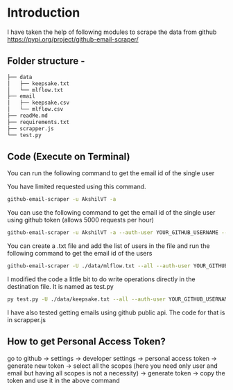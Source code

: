 # Introduction

I have taken the help of following modules to scrape the data from github
https://pypi.org/project/github-email-scraper/

## Folder structure -

```bash
├── data
│   ├── keepsake.txt
│   └── mlflow.txt
├── email
│   ├── keepsake.csv
│   └── mlflow.csv
├── readMe.md
├── requirements.txt
├── scrapper.js
└── test.py
```

## Code (Execute on Terminal)

You can run the following command to get the email id of the single user

You have limited requested using this command.

```bash
github-email-scraper -u AkshilVT -a
```

You can use the following command to get the email id of the single user using github token (allows 5000 requests per hour)

```bash
github-email-scraper -u AkshilVT -a --auth-user YOUR_GITHUB_USERNAME --token YOUR_GITHUB_PERSONAL_ACCESS_TOKEN
```

You can create a .txt file and add the list of users in the file and run the following command to get the email id of the users

```bash
github-email-scraper -U ./data/mlflow.txt --all --auth-user YOUR_GITHUB_USERNAME --token YOUR_GITHUB_PERSONAL_ACCESS_TOKEN >> ./email/mlflow2.csv
```

I modified the code a little bit to do write operations directly in the destination file. It is named as test.py

```bash
py test.py -U ./data/keepsake.txt --all --auth-user YOUR_GITHUB_USERNAME --token YOUR_GITHUB_PERSONAL_ACCESS_TOKEN
```

I have also tested getting emails using github public api. The code for that is in scrapper.js

## How to get Personal Access Token?

go to github -> settings -> developer settings -> personal access token -> generate new token -> select all the scopes (here you need only user and email but having all scopes is not a necessity) -> generate token -> copy the token and use it in the above command
